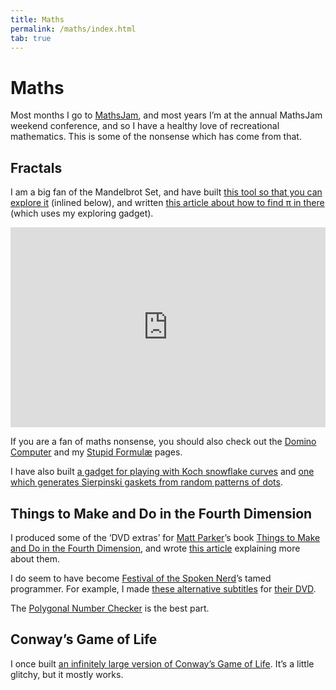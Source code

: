 ```yaml
---
title: Maths
permalink: /maths/index.html
tab: true
---
```


# Maths

Most months I go to [MathsJam](http://www.mathsjam.com), and most years I’m at the annual MathsJam weekend conference, and so I have a healthy love of recreational mathematics. This is some of the nonsense which has come from that.

## Fractals

I am a big fan of the Mandelbrot Set, and have built [this tool so that you can explore it](http://github.andrewt.net/mandelbrot) (inlined below), and written [this article about how to find <span class="maths">π</span> in there](http://aperiodical.com/2015/03/mandelbrot-pi/) (which uses my exploring gadget).

<p><iframe class="hero" style="width: 100%; height: 20rem" src="http://github.andrewt.net/mandelbrot" frameborder="0" allowfullscreen></iframe></p>

<div class="float-right"><p>If you are a fan of maths nonsense, you should also check out the <a href="/domputer">Domino Computer</a> and my <a href="/formulae">Stupid Formulæ</a> pages.</p></div>

I have also built [a gadget for playing with Koch snowflake curves](http://github.andrewt.net/snowflake) and [one which generates Sierpinski gaskets from random patterns of dots](http://github.andrewt.net/gasket).

## Things to Make and Do in the Fourth Dimension

I produced some of the ‘DVD extras’ for [Matt Parker](http://www.standupmaths.com)’s book [Things to Make and Do in the Fourth Dimension](https://makeanddo4d.com/), and wrote [this article](http://aperiodical.com/2014/12/things-i-made-and-did/) explaining more about them.

<div class="float-left"><p>I do seem to have become <a href="http://festivalofthespokennerd.com/">Festival of the Spoken Nerd</a>’s tamed programmer. For example, I made <a href="http://festivalofthespokennerd.com/extra-extras/">these alternative subtitles</a> for <a href="http://festivalofthespokennerd.com/dvd/">their DVD</a>.</p></div>

The [Polygonal Number Checker](http://makeanddo4d.com/polygonal-number-calculator/) is the best part.

## Conway’s Game of Life

I once built [an infinitely large version of Conway’s Game of Life](http://github.andrewt.net/conway). It’s a little glitchy, but it mostly works.
